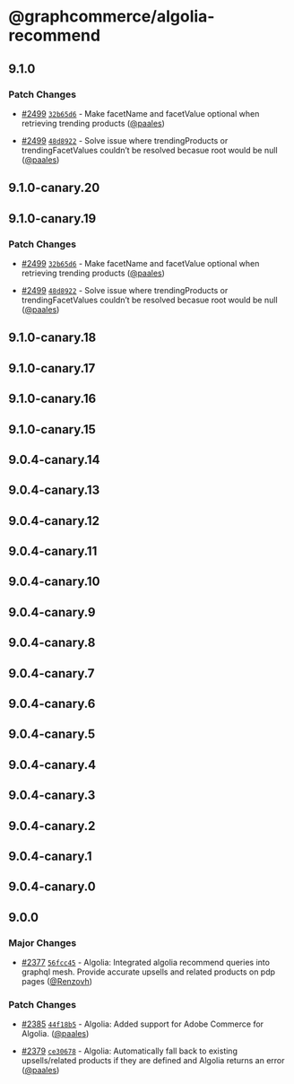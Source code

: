 # @graphcommerce/algolia-recommend

## 9.1.0

### Patch Changes

- [#2499](https://github.com/graphcommerce-org/graphcommerce/pull/2499) [`32b65d6`](https://github.com/graphcommerce-org/graphcommerce/commit/32b65d6a805b84423f77bfbfe80ee3331da70718) - Make facetName and facetValue optional when retrieving trending products ([@paales](https://github.com/paales))

- [#2499](https://github.com/graphcommerce-org/graphcommerce/pull/2499) [`48d8922`](https://github.com/graphcommerce-org/graphcommerce/commit/48d892236c8fc41e058013b6d4ab98b76fb47fca) - Solve issue where trendingProducts or trendingFacetValues couldn’t be resolved becasue root would be null ([@paales](https://github.com/paales))

## 9.1.0-canary.20

## 9.1.0-canary.19

### Patch Changes

- [#2499](https://github.com/graphcommerce-org/graphcommerce/pull/2499) [`32b65d6`](https://github.com/graphcommerce-org/graphcommerce/commit/32b65d6a805b84423f77bfbfe80ee3331da70718) - Make facetName and facetValue optional when retrieving trending products ([@paales](https://github.com/paales))

- [#2499](https://github.com/graphcommerce-org/graphcommerce/pull/2499) [`48d8922`](https://github.com/graphcommerce-org/graphcommerce/commit/48d892236c8fc41e058013b6d4ab98b76fb47fca) - Solve issue where trendingProducts or trendingFacetValues couldn’t be resolved becasue root would be null ([@paales](https://github.com/paales))

## 9.1.0-canary.18

## 9.1.0-canary.17

## 9.1.0-canary.16

## 9.1.0-canary.15

## 9.0.4-canary.14

## 9.0.4-canary.13

## 9.0.4-canary.12

## 9.0.4-canary.11

## 9.0.4-canary.10

## 9.0.4-canary.9

## 9.0.4-canary.8

## 9.0.4-canary.7

## 9.0.4-canary.6

## 9.0.4-canary.5

## 9.0.4-canary.4

## 9.0.4-canary.3

## 9.0.4-canary.2

## 9.0.4-canary.1

## 9.0.4-canary.0

## 9.0.0

### Major Changes

- [#2377](https://github.com/graphcommerce-org/graphcommerce/pull/2377) [`56fcc45`](https://github.com/graphcommerce-org/graphcommerce/commit/56fcc45b60e43574c64fcdd7b02f8062d677e250) - Algolia: Integrated algolia recommend queries into graphql mesh. Provide accurate upsells and related products on pdp pages ([@Renzovh](https://github.com/Renzovh))

### Patch Changes

- [#2385](https://github.com/graphcommerce-org/graphcommerce/pull/2385) [`44f18b5`](https://github.com/graphcommerce-org/graphcommerce/commit/44f18b5a8986935728f7147d6f506dd1376fd594) - Algolia: Added support for Adobe Commerce for Algolia. ([@paales](https://github.com/paales))

- [#2379](https://github.com/graphcommerce-org/graphcommerce/pull/2379) [`ce30678`](https://github.com/graphcommerce-org/graphcommerce/commit/ce30678ad353ac4c7c38d79e96a2bb3de55f6fcb) - Algolia: Automatically fall back to existing upsells/related products if they are defined and Algolia returns an error ([@paales](https://github.com/paales))
